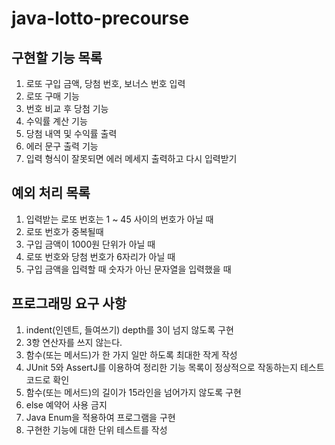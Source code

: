# java-lotto-precourse

## 구현할 기능 목록
1. 로또 구입 금액, 당첨 번호, 보너스 번호 입력
2. 로또 구매 기능
3. 번호 비교 후 당첨 기능
4. 수익률 계산 기능
5. 당첨 내역 및 수익률 출력
6. 에러 문구 출력 기능
7. 입력 형식이 잘못되면 에러 메세지 출력하고 다시 입력받기

## 예외 처리 목록
1. 입력받는 로또 번호는 1 ~ 45 사이의 번호가 아닐 때
2. 로또 번호가 중복될때
3. 구입 금액이 1000원 단위가 아닐 때
4. 로또 번호와 당첨 번호가 6자리가 아닐 때
5. 구입 금액을 입력할 때 숫자가 아닌 문자열을 입력했을 때

## 프로그래밍 요구 사항
1. indent(인덴트, 들여쓰기) depth를 3이 넘지 않도록 구현
2. 3항 연산자를 쓰지 않는다.
3. 함수(또는 메서드)가 한 가지 일만 하도록 최대한 작게 작성
4. JUnit 5와 AssertJ를 이용하여 정리한 기능 목록이 정상적으로 작동하는지 테스트 코드로 확인
5. 함수(또는 메서드)의 길이가 15라인을 넘어가지 않도록 구현
6. else 예약어 사용 금지
7. Java Enum을 적용하여 프로그램을 구현
8. 구현한 기능에 대한 단위 테스트를 작성
